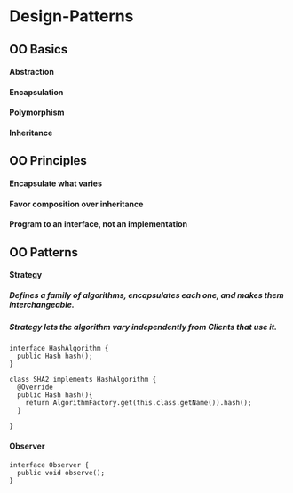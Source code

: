 # Design-Patterns

## OO Basics

#### Abstraction
#### Encapsulation
#### Polymorphism
#### Inheritance

## OO Principles

#### Encapsulate what varies
#### Favor composition over inheritance
#### Program to an interface, not an implementation

## OO Patterns

#### Strategy
##### Defines a family of algorithms, encapsulates each one, and makes them interchangeable. 
##### Strategy lets the algorithm vary independently from Clients that use it.

```
interface HashAlgorithm {
  public Hash hash();
}
```

```
class SHA2 implements HashAlgorithm {
  @Override
  public Hash hash(){
    return AlgorithmFactory.get(this.class.getName()).hash();
  }
  
}
```
#### Observer
```
interface Observer {
  public void observe();
}
```

